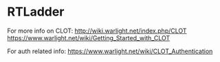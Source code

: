 # RTLadder

For more info on CLOT:
http://wiki.warlight.net/index.php/CLOT 
https://www.warlight.net/wiki/Getting_Started_with_CLOT


For auth related info:
https://www.warlight.net/wiki/CLOT_Authentication

